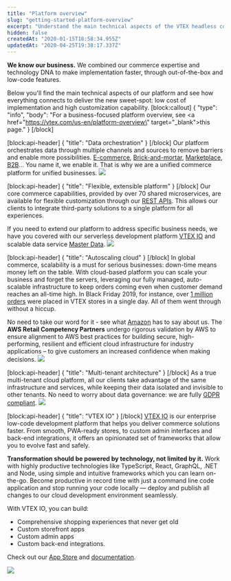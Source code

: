 ```yaml
---
title: "Platform overview"
slug: "getting-started-platform-overview"
excerpt: "Understand the main technical aspects of the VTEX headless commerce platform"
hidden: false
createdAt: "2020-01-15T18:58:34.955Z"
updatedAt: "2020-04-25T19:38:17.337Z"
---
```

**We know our business.** We combined our commerce expertise and technology DNA to make implementation faster, through out-of-the-box and low-code features.

Below you'll find the main technical aspects of our platform and see how everything connects to deliver the new sweet-spot: low cost of implementation and high customization capability.
[block:callout]
{
  "type": "info",
  "body": "For a business-focused platform overview, see <a href=\"https://vtex.com/us-en/platform-overview\" target=\"_blank\">this page</a>."
}
[/block]

[block:api-header]
{
  "title": "Data orchestration"
}
[/block]
Our platform orchestrates data through multiple channels and sources to remove barriers and enable more possibilities. <a href="https://vtex.com/us-en/digital-commerce/" target="_blank">E-commerce</a>, <a href="https://vtex.com/us-en/instore/" target="_blank">Brick-and-mortar</a>,  <a href="https://vtex.com/us-en/marketplace/" target="_blank">Marketplace</a>, <a href="https://vtex.com/us-en/b2b/" target="_blank">B2B</a>... You name it, we enable it. That is why we are a unified commerce platform for unified businesses.
![](https://files.readme.io/946c5ec-Screen_Shot_2020-01-16_at_11.20.32.png)

[block:api-header]
{
  "title": "Flexible, extensible platform"
}
[/block]
Our core commerce capabilities, provided by over 70 shared microservices, are available for flexible customization through our <a href="https://developers.vtex.com/docs/getting-started-platform-overview#section-list-of-rest-apis" target="_blank">REST APIs</a>. This allows our clients to integrate third-party solutions to a single platform for all experiences.

If you need to extend our platform to address specific business needs, we have you covered with our serverless development platform <a href="https://developers.vtex.com/docs/getting-started-platform-overview#section-low-code-development-platform" target="_blank">VTEX IO</a> and scalable data service <a href="https://developers.vtex.com/reference/master-data-api-v2-overview" target="_blank">Master Data</a>.
![](https://files.readme.io/f883472-Screen_Shot_2020-01-16_at_11.19.47.png)

[block:api-header]
{
  "title": "Autoscaling cloud"
}
[/block]
In global commerce, scalability is a must for serious businesses: down-time means money left on the table. With cloud-based platform you can scale your business and forget the servers, leveraging our fully managed, auto-scalable infrastructure to keep orders coming even when customer demand reaches an all-time high. In Black Friday 2019, for instance, over <a href="https://vtex.com/us-en/one-million-orders/" target="_blank">1 million orders</a> were placed in VTEX stores in a single day. All of them went through without a hiccup.

No need to take our word for it - see what <a href="https://aws.amazon.com/retail/partner-solutions/?partner-solutions-cards.sort-by=item.additionalFields.partnerName&partner-solutions-cards.sort-order=asc&partner-solutions-cards.q=vtex&partner-solutions-cards.q_operator=AND#Find_AWS_Retail_Competency_Partners" target="_blank">Amazon</a> has to say about us. The **AWS Retail Competency Partners** undergo rigorous validation by AWS to ensure alignment to AWS best practices for building secure, high-performing, resilient and efficient cloud infrastructure for industry applications – to give customers an increased confidence when making decisions.
![](https://files.readme.io/c9f1bb2-Screen_Shot_2020-01-16_at_16.07.25.png)

[block:api-header]
{
  "title": "Multi-tenant architecture"
}
[/block]
As a true multi-tenant cloud platform, all our clients take advantage of the same infrastructure and services, while keeping their data isolated and invisible to other tenants. No need to worry about data governance: we are fully <a href="https://compliance.vtex.com/gdpr/" target="_blank">GDPR compliant</a>.
![](https://files.readme.io/ccf8be7-Screen_Shot_2020-01-16_at_11.19.24.png)

[block:api-header]
{
  "title": "VTEX IO"
}
[/block]
<a href="https://vtex.io" target="_blank">VTEX IO</a> is our enterprise low-code development platform that helps you deliver commerce solutions faster. From smooth, PWA-ready stores, to custom admin interfaces and back-end integrations, it offers an opinionated set of frameworks that allow you to evolve fast and safely.

**Transformation should be powered by technology, not limited by it.** Work with highly productive technologies like TypeScript, React, GraphQL, .NET and Node, using simple and intuitive frameworks which you can learn on-the-go. Become productive in record time with just a command line code application and stop running your code locally — deploy and publish all changes to our cloud development environment seamlessly.

With VTEX IO, you can build:

- Comprehensive shopping experiences that never get old
- Custom storefront apps
- Custom admin apps
- Custom back-end integrations.  

Check out our <a href="https://apps.vtex.com" target="_blank">App Store</a> and <a href="https://vtex.io/docs" target="_blank">documentation</a>.

![](https://files.readme.io/0112dfa-Screen_Shot_2020-01-16_at_16.38.45.png)